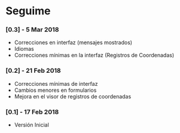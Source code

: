 # Seguime 

### [0.3] - 5 Mar 2018
- Correcciones en interfaz (mensajes mostrados)
- Idiomas
- Correcciones mínimas en la interfaz (Registros de Coordenadas)

### [0.2] - 21 Feb 2018
- Correcciones mínimas de interfaz
- Cambios menores en formularios
- Mejora en el visor de registros de coordenadas


### [0.1] - 17 Feb 2018
- Versión Inicial
